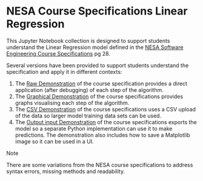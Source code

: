 # NESA Course Specifications Linear Regression

This Jupyter Notebook collection is designed to support students understand the Linear Regression model defined in the [NESA Software Engineering Course Specifications](https://library.curriculum.nsw.edu.au/341419dc-8ec2-0289-7225-6db7f2d751ef/94e1eb0a-0df7-4dbe-9b72-5d5e0d17143a/software-engineering-11-12-higher-school-certificate-course-specifications.PDF) pg 28.

Several versions have been provided to support students understand the specification and apply it in different contexts:

1. The [Raw Demonstration](raw_course_specification.ipynb) of the course specification provides a direct application (after debugging) of each step of the algorithm.
2. The [Graphical Demonstration](graphical_course_specification.ipynb) of the course specifications provides graphs visualising each step of the algorithm.
3. The [CSV Demonstration](CSV_course_specification.ipynb) of the course specifications uses a CSV upload of the data so larger model training data sets can be used.
4. The [Output input Demonstration](export_import_course_specification.ipynb) of the course specifications exports the model so a separate Python implementation can use it to make predictions. The demonstration also includes how to save a Matplotlib image so it can be used in a UI.

> [!Note]
> There are some variations from the NESA course specifications to address syntax errors, missing methods and readability.

